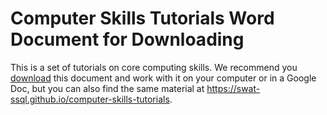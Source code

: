 # Computer Skills Tutorials Word Document for Downloading
This is a set of tutorials on core computing skills. We recommend you [download](https://github.com/swat-ssql/computer-skills-tutorials-docx/raw/refs/heads/main/Computer-Skills-Tutorials.docx) this document and work with it on your computer or in a Google Doc, but you can also find the same material at https://swat-ssql.github.io/computer-skills-tutorials.
